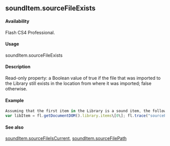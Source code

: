 ## soundItem.sourceFileExists

#### Availability

Flash CS4 Professional.

#### Usage

soundItem.sourceFileExists

#### Description

Read-only property: a Boolean value of true if the file that was imported to the Library still exists in the location from where it was imported; false otherwise.

#### Example

```javascript
Assuming that the first item in the Library is a sound item, the following code displays "true" if the file that was imported into the Library still exists.
var libItem = fl.getDocumentDOM().library.items\[0\]; fl.trace("sourceFileExists = "+ libItem.sourceFileExists);

```
#### See also

[soundItem.sourceFileIsCurrent](#!AdobeDocs/developers-animatesdk-docs/test/SoundItem_object/soundIt11.md), [soundItem.sourceFilePath](#!AdobeDocs/developers-animatesdk-docs/test/SoundItem_object/soundIt12.md)

<span id="soundItem.sourceFileIsCurrent" class="anchor"></span>

